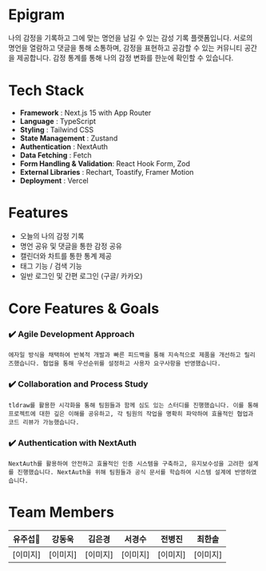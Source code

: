 # Epigram
나의 감정을 기록하고 그에 맞는 명언을 남길 수 있는 감성 기록 플랫폼입니다. 서로의 명언을 열람하고 댓글을 통해 소통하며, 감정을 표현하고 공감할 수 있는 커뮤니티 공간을 제공합니다. 감정 통계를 통해 나의 감정 변화를 한눈에 확인할 수 있습니다.


# Tech Stack
- **Framework** : Next.js 15 with App Router
- **Language** : TypeScript
- **Styling** : Tailwind CSS
- **State Management** : Zustand
- **Authentication** : NextAuth
- **Data Fetching** : Fetch
- **Form Handling & Validation**: React Hook Form, Zod 
- **External Libraries** : Rechart, Toastify, Framer Motion
- **Deployment** : Vercel


# Features
- 오늘의 나의 감정 기록
- 명언 공유 및 댓글을 통한 감정 공유
- 캘린더와 차트를 통한 통계 제공
- 태그 기능 / 검색 기능
- 일반 로그인 및 간편 로그인 (구글/ 카카오)

# Core Features & Goals
### ✔️ Agile Development Approach
```
에자일 방식을 채택하여 반복적 개발과 빠른 피드백을 통해 지속적으로 제품을 개선하고 릴리즈했습니다. 협업을 통해 우선순위를 설정하고 사용자 요구사항을 반영했습니다.
```
### ✔️ Collaboration and Process Study
```
tldraw를 활용한 시각화을 통해 팀원들과 함께 심도 있는 스터디를 진행했습니다. 이를 통해 프로젝트에 대한 깊은 이해를 공유하고, 각 팀원의 작업을 명확히 파악하여 효율적인 협업과 코드 리뷰가 가능했습니다.
```
### ✔️ Authentication with NextAuth
```
NextAuth를 활용하여 안전하고 효율적인 인증 시스템을 구축하고, 유지보수성을 고려한 설계를 진행했습니다. NextAuth을 위해 팀원들과 공식 문서를 학습하여 시스템 설계에 반영하였습니다.
```


# Team Members

| 유주섭👑 | 강동욱         | 김은경         | 서경수         | 전병진         | 최한솔         |
|----------|----------------|----------------|----------------|----------------|----------------|
| [이미지]  | [이미지] | [이미지] | [이미지] | [이미지] | [이미지] |
